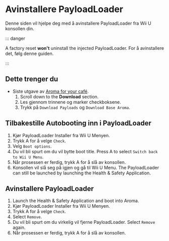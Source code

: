 # Avinstallere PayloadLoader

Denne siden vil hjelpe deg med å avinstallere PayloadLoader fra Wii U konsollen din.

::: danger

A factory reset **won't** uninstall the injected PayloadLoader. For å avinstallere det, følg denne guiden.

:::

## Dette trenger du

- Siste utgave av [Aroma for your café](https://aroma.foryour.cafe).
  1. Scroll down to the **Download** section.
  2. Les gjennom trinnene og marker checkboksene.
  3. Trykk på `Download Payloads` og `Download Base Aroma`.

## Tilbakestille Autobooting inn i PayloadLoader

1. Kjør PayloadLoader Installer fra Wii U Menyen.
2. Trykk A for å velge `Check`.
3. Velg `Boot options`.
4. Du vil bli spurt om du vil bytte boot title. Press A to select `Switch back to Wii U Menu`.
5. Når prosessen er ferdig, trykk A for å slå av konsollen.
6. Konsollen vil slå seg på igjen og gå til Wii U Menu. The PayloadLoader can still be launched by launching the Health & Safety Application.

## Avinstallere PayloadLoader

1. Launch the Health & Safety Application and boot into Aroma.
2. Kjør PayloadLoader Installer fra Wii U Menyen.
3. Trykk A for å velge `Check`.
4. Select `Remove`.
5. Du vil bli spurt om du virkelig vil fjerne PayloadLoader. Select `Remove` again.
6. Når prosessen er ferdig, trykk A for å slå av konsollen.
